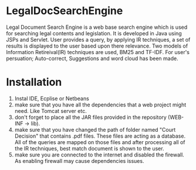 # LegalDocSearchEngine

Legal Document Search Engine is a web base search engine which is used for searching legal contents and legislation.
It is developed in Java using JSPs and Servlet.
User provides a query, by applying IR techniques, a set of results is displayed to the user based upon there relevance.
Two models of Information Retireival(IR) techniques are used, BM25 and TF-IDF.
For user's persuation; Auto-correct, Suggestions and word cloud has been made.

# Installation

1. Instal IDE, Ecplise or Netbeans
2. make sure that you have all the dependencies that a web project might need. Like Tomcat server etc.
3. don't forget to place all the JAR files provided in the repository (WEB-INF -> lib).
4. make sure that you have changed the path of folder named "Court Decision" that contains .pdf files. These files are acting as a database. All of the queries are mapped on those files and after processing all of the IR techniques, best match document is shown to the user.
5. make sure you are connected to the internet and disabled the firewall. As enabling firewall may cause dependencies issues.
